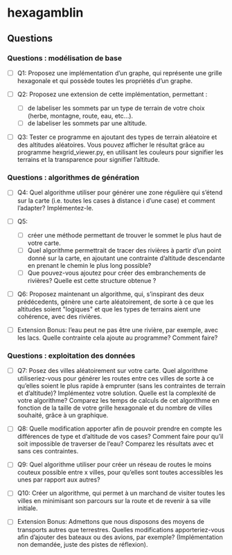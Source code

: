 # hexagamblin

## Questions

### Questions : modélisation de base

- [ ] Q1: Proposez une implémentation d’un graphe, qui représente une grille hexagonale et qui possède toutes les propriétés d’un graphe.

- [ ] Q2: Proposez une extension de cette implémentation, permettant :
   - [ ] de labeliser les sommets par un type de terrain de votre choix (herbe, montagne, route, eau, etc...).
   - [ ] de labeliser les sommets par une altitude.

- [ ] Q3: Tester ce programme en ajoutant des types de terrain aléatoire et des altitudes aléatoires. Vous pouvez afficher le résultat grâce au programme hexgrid_viewer.py, en utilisant les couleurs pour signifier les terrains et la transparence pour signifier l’altitude.

### Questions : algorithmes de génération

- [ ] Q4: Quel algorithme utiliser pour générer une zone régulière qui s’étend sur la carte (i.e. toutes les cases à distance i d’une case) et comment l’adapter? Implémentez-le.

- [ ] Q5: 
   - [ ] créer une méthode permettant de trouver le sommet le plus haut de votre carte.
   - [ ] Quel algorithme permettrait de tracer des rivières à partir d’un point donné sur la carte, en ajoutant une contrainte d’altitude descendante en prenant le chemin le plus long possible?
   - [ ] Que pouvez-vous ajoutez pour créer des embranchements de rivières? Quelle est cette structure obtenue ?

- [ ] Q6: Proposez maintenant un algorithme, qui, s’inspirant des deux prédécedents, génère une carte aléatoirement, de sorte à ce que les altitudes soient "logiques" et que les types de terrains aient une cohérence, avec des rivières.

- [ ] Extension Bonus: l’eau peut ne pas être une rivière, par exemple, avec les lacs. Quelle contrainte cela ajoute au programme? Comment faire?

### Questions : exploitation des données

- [ ] Q7: Posez des villes aléatoirement sur votre carte. Quel algorithme utiliseriez-vous pour générer les routes entre ces villes de sorte à ce qu’elles soient le plus rapide à emprunter (sans les contraintes de terrain et d’altitude)? Implémentez votre solution. Quelle est la complexité de votre algorithme? Comparez les temps de calculs de cet algorithme en fonction de la taille de votre grille hexagonale et du nombre de villes souhaité, grâce à un graphique.

- [ ] Q8: Quelle modification apporter afin de pouvoir prendre en compte les différences de type et d’altitude de vos cases? Comment faire pour qu’il soit impossible de traverser de l’eau? Comparez les résultats avec et sans ces contraintes.

- [ ] Q9: Quel algorithme utiliser pour créer un réseau de routes le moins couteux possible entre x villes, pour qu’elles sont toutes accessibles les unes par rapport aux autres?

- [ ] Q10: Créer un algorithme, qui permet à un marchand de visiter toutes les villes en minimisant son parcours sur la route et de revenir à sa ville initiale.

- [ ] Extension Bonus: Admettons que nous disposons des moyens de transports autres que terrestres. Quelles modifications apporteriez-vous afin d’ajouter des bateaux ou des avions, par exemple? (Implémentation non demandée, juste des pistes de réflexion).

